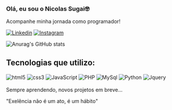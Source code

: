 
### Olá, eu sou o Nicolas Sugai🤓

Acompanhe minha jornada como programador!

[![Linkedin](https://img.shields.io/badge/LinkedIn-0077B5?style=for-the-badge&logo=linkedin&logoColor=white)](https://www.linkedin.com/in/nicolas-sugai-3445b5264?lipi=urn%3Ali%3Apage%3Ad_flagship3_profile_view_base_contact_details%3BdAem91OxTSijmy54tacq%2Bg%3D%3D)
[![Instagram](https://img.shields.io/badge/Instagram-E4405F?style=for-the-badge&logo=instagram&logoColor=white)](https://www.instagram.com/nicolass.devfs/#)

![Anurag's GitHub stats](https://github-readme-stats.vercel.app/api?username=NicolasSUgai&show_icons=true&theme=transparent)

## Tecnologias que utilizo:

<div style="display: inline-block;">
  <img align="center" alt="html5" src="	https://img.shields.io/badge/HTML5-E34F26?style=for-the-badge&logo=html5&logoColor=white"/>
</div>
<div style="display: inline-block;">
  <img align="center" alt="css3" src="https://img.shields.io/badge/CSS3-1572B6?style=for-the-badge&logo=css3&logoColor=white"/>
</div>
<div style="display: inline-block;">
  <img align="center" alt="JavaScript" src="https://img.shields.io/badge/JavaScript-F7DF1E?style=for-the-badge&logo=javascript&logoColor=black"/>
</div>
<div style="display: inline-block;">
  <img align="center" alt="PHP" src="	https://img.shields.io/badge/PHP-777BB4?style=for-the-badge&logo=php&logoColor=white"/>
</div>
<div style="display: inline-block;">
  <img align="center" alt="MySql" src="https://img.shields.io/badge/MySQL-00000F?style=for-the-badge&logo=mysql&logoColor=white"/>
</div>
<div style="display: inline-block;">
  <img align="center" alt="Python" src="https://img.shields.io/badge/Python-14354C?style=for-the-badge&logo=python&logoColor=white"/>
</div>
<div style="display: inline-block;">
  <img align="center" alt="Jquery" src="https://img.shields.io/badge/jQuery-0769AD?style=for-the-badge&logo=jquery&logoColor=white"/>
</div>
<br>
<br>
Sempre aprendendo, novos projetos em breve...

"Exelência não é um ato, é um hábito"
